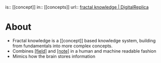 is:: [[concept]]
in:: [[concepts]]
url:: [fractal knowledge | DigitalReplica](https://github.com/digitalreplica/fractal-knowledge)

# About
- Fractal knowledge is a [[concept]] based knowledge system, building from fundamentals into more complex concepts.
- Combines [[field]](s) and [[note]](s) in a human and machine readable fashion
- Mimics how the brain stores information